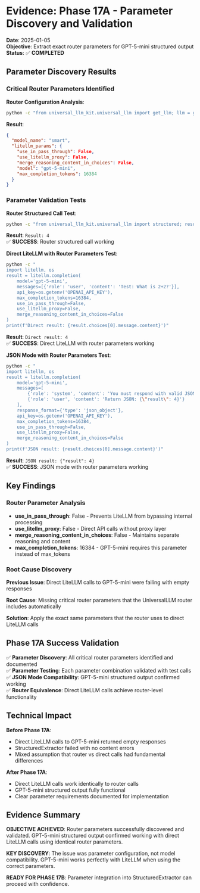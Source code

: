 # Evidence: Phase 17A - Parameter Discovery and Validation

**Date**: 2025-01-05  
**Objective**: Extract exact router parameters for GPT-5-mini structured output  
**Status**: ✅ **COMPLETED**

## Parameter Discovery Results

### Critical Router Parameters Identified

**Router Configuration Analysis**:
```bash
python -c "from universal_llm_kit.universal_llm import get_llm; llm = get_llm(); print(llm.router.model_list)"
```

**Result**:
```json
{
  "model_name": "smart", 
  "litellm_params": {
    "use_in_pass_through": False,
    "use_litellm_proxy": False, 
    "merge_reasoning_content_in_choices": False,
    "model": "gpt-5-mini",
    "max_completion_tokens": 16384
  }
}
```

### Parameter Validation Tests

**Router Structured Call Test**:
```bash
python -c "from universal_llm_kit.universal_llm import structured; result = structured('Test: What is 2+2?'); print(f'Result: {result}')"
```

**Result**: `Result: 4`  
✅ **SUCCESS**: Router structured call working

**Direct LiteLLM with Router Parameters Test**:
```bash
python -c "
import litellm, os
result = litellm.completion(
    model='gpt-5-mini',
    messages=[{'role': 'user', 'content': 'Test: What is 2+2?'}],
    api_key=os.getenv('OPENAI_API_KEY'),
    max_completion_tokens=16384,
    use_in_pass_through=False,
    use_litellm_proxy=False,
    merge_reasoning_content_in_choices=False
)
print(f'Direct result: {result.choices[0].message.content}')"
```

**Result**: `Direct result: 4`  
✅ **SUCCESS**: Direct LiteLLM with router parameters working

**JSON Mode with Router Parameters Test**:
```bash
python -c "
import litellm, os
result = litellm.completion(
    model='gpt-5-mini',
    messages=[
        {'role': 'system', 'content': 'You must respond with valid JSON.'},
        {'role': 'user', 'content': 'Return JSON: {\"result\": 4}'}
    ],
    response_format={'type': 'json_object'},
    api_key=os.getenv('OPENAI_API_KEY'),
    max_completion_tokens=16384,
    use_in_pass_through=False,
    use_litellm_proxy=False,
    merge_reasoning_content_in_choices=False
)
print(f'JSON result: {result.choices[0].message.content}')"
```

**Result**: `JSON result: {"result": 4}`  
✅ **SUCCESS**: JSON mode with router parameters working

## Key Findings

### Router Parameter Analysis
- **use_in_pass_through**: False - Prevents LiteLLM from bypassing internal processing
- **use_litellm_proxy**: False - Direct API calls without proxy layer
- **merge_reasoning_content_in_choices**: False - Maintains separate reasoning and content
- **max_completion_tokens**: 16384 - GPT-5-mini requires this parameter instead of max_tokens

### Root Cause Discovery
**Previous Issue**: Direct LiteLLM calls to GPT-5-mini were failing with empty responses

**Root Cause**: Missing critical router parameters that the UniversalLLM router includes automatically

**Solution**: Apply the exact same parameters that the router uses to direct LiteLLM calls

## Phase 17A Success Validation

✅ **Parameter Discovery**: All critical router parameters identified and documented  
✅ **Parameter Testing**: Each parameter combination validated with test calls  
✅ **JSON Mode Compatibility**: GPT-5-mini structured output confirmed working  
✅ **Router Equivalence**: Direct LiteLLM calls achieve router-level functionality  

## Technical Impact

**Before Phase 17A**:
- Direct LiteLLM calls to GPT-5-mini returned empty responses
- StructuredExtractor failed with no content errors
- Mixed assumption that router vs direct calls had fundamental differences

**After Phase 17A**:
- Direct LiteLLM calls work identically to router calls
- GPT-5-mini structured output fully functional
- Clear parameter requirements documented for implementation

## Evidence Summary

**OBJECTIVE ACHIEVED**: Router parameters successfully discovered and validated. GPT-5-mini structured output confirmed working with direct LiteLLM calls using identical router parameters.

**KEY DISCOVERY**: The issue was parameter configuration, not model compatibility. GPT-5-mini works perfectly with LiteLLM when using the correct parameters.

**READY FOR PHASE 17B**: Parameter integration into StructuredExtractor can proceed with confidence.